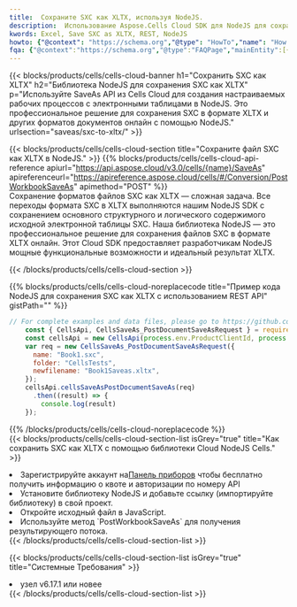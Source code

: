 ```yaml
---
title:  Сохраните SXC как XLTX, используя NodeJS.
description:  Использование Aspose.Cells Cloud SDK для NodeJS для сохранения файла формата SXC как файла формата XLTX.
kwords: Excel, Save SXC as XLTX, REST, NodeJS
howto: {"@context": "https://schema.org","@type": "HowTo","name": "How to save SXC as XLTX using the Cells Cloud NodeJS library.","description": "How to save SXC as XLTX using the Cells Cloud NodeJS library.","image": {"@type": "ImageObject"},"url": "/nodejs/saveas/sxc-to-xltx/","step": [{ "@type": "HowToStep","name": "How to save SXC as XLTX using the Cells Cloud NodeJS library. step 1", "image": {"@type": "ImageObject",},"url": "/nodejs/saveas/sxc-to-xltx/","text": "Register an account at <a href='https://dashboard.aspose.cloud/'>Dashboard</a> to get free API quota & authorization details",},{ "@type": "HowToStep","name": "How to save SXC as XLTX using the Cells Cloud NodeJS library. step 1", "image": {"@type": "ImageObject",},"url": "/nodejs/saveas/sxc-to-xltx/","text": "Install NodeJS library and add the reference (import the library) to your project.",},{ "@type": "HowToStep","name": "How to save SXC as XLTX using the Cells Cloud NodeJS library. step 1", "image": {"@type": "ImageObject",},"url": "/nodejs/saveas/sxc-to-xltx/","text": "Open the source file in JavaScript.",},{ "@type": "HowToStep","name": "How to save SXC as XLTX using the Cells Cloud NodeJS library. step 1", "image": {"@type": "ImageObject",},"url": "/nodejs/saveas/sxc-to-xltx/","text": "Use the `PostWorkbookSaveAs` method to retrieve the resulting stream.",}, ],"supply": {"@type": "HowToSupply","name": "document"},"tool": [{"@type": "HowToTool","name": "Visual Studio, Visual Studio Code, WebStorm"},{"@type": "HowToTool","name": "Aspose Cells"}],"totalTime": "PT6M"}
fqa: {"@context":"https://schema.org","@type":"FAQPage","mainEntity":[{"@type":"Question","name":"Why save file as other formats file in C# using REST API?","acceptedAnswer":{"@type":"Answer","text":"Documents are encoded in many ways, and some files may be incompatible with the software you use. To open and read such files, just save them as appropriate file formats.<br/><ol><li>Install .NET SDK and add the reference (import the library) to your project.</li><li>Open the source file in C# using REST API.</li><li>Call the PostWorkbookSaveAsRequest() method, passing an output filename with required extension.</li><li>Get the result of save as a separate file.</li></ol>"}},{"@type":"Question","name":"What file formats can I save as with your C# library?","acceptedAnswer":{"@type":"Answer","text":"We support a variety of file formats for conversion using .NET library, including XLSX, Excel, xls , PDF, CSV, HTML, Markdown, XML, PNG, JPG, TIFF, Json, TXT and many more."}},{"@type":"Question","name":"What is the maximum allowed file size for conversion using this .NET library?","acceptedAnswer":{"@type":"Answer","text":"There are no file size limits for format conversions using .NET library."}}]}
---
```

{{< blocks/products/cells/cells-cloud-banner h1="Сохранить SXC как XLTX" h2="Библиотека NodeJS для сохранения SXC как XLTX" p="Используйте SaveAs API из Cells Cloud для создания настраиваемых рабочих процессов с электронными таблицами в NodeJS. Это профессиональное решение для сохранения SXC в формате XLTX и других форматов документов онлайн с помощью NodeJS." urlsection="saveas/sxc-to-xltx/" >}}

{{< blocks/products/cells/cells-cloud-section title="Сохраните файл SXC как XLTX в NodeJS." >}}
{{% blocks/products/cells/cells-cloud-api-reference apiurl="https://api.aspose.cloud/v3.0/cells/{name}/SaveAs" apireferenceurl="https://apireference.aspose.cloud/cells/#/Conversion/PostWorkbookSaveAs" apimethod="POST" %}}
<br/>
Сохранение форматов файлов SXC как XLTX — сложная задача. Все переходы формата SXC в XLTX выполняются нашим NodeJS SDK с сохранением основного структурного и логического содержимого исходной электронной таблицы SXC. Наша библиотека NodeJS — это профессиональное решение для сохранения файлов SXC в формате XLTX онлайн. Этот Cloud SDK предоставляет разработчикам NodeJS мощные функциональные возможности и идеальный результат XLTX.

{{< /blocks/products/cells/cells-cloud-section >}}

{{% blocks/products/cells/cells-cloud-noreplacecode title="Пример кода NodeJS для сохранения SXC как XLTX с использованием REST API" gistPath="" %}}
  
```js
// For complete examples and data files, please go to https://github.com/aspose-cells-cloud/aspose-cells-cloud-node/
    const { CellsApi, CellsSaveAs_PostDocumentSaveAsRequest } = require("asposecellscloud");
    const cellsApi = new CellsApi(process.env.ProductClientId, process.env.ProductClientSecret);
    var req = new CellsSaveAs_PostDocumentSaveAsRequest({
      name: "Book1.sxc",
      folder: "CellsTests",
      newfilename: "Book1Saveas.xltx",
    });
    cellsApi.cellsSaveAsPostDocumentSaveAs(req)
      .then((result) => {
        console.log(result)
    });
```
  
{{% /blocks/products/cells/cells-cloud-noreplacecode %}}
<br/>
{{< blocks/products/cells/cells-cloud-section-list isGrey="true" title="Как сохранить SXC как XLTX с помощью библиотеки Cloud NodeJS Cells." >}}
<li> Зарегистрируйте аккаунт на<a href="https://dashboard.aspose.cloud/">Панель приборов</a> чтобы бесплатно получить информацию о квоте и авторизации по номеру API</li>
<li>Установите библиотеку NodeJS и добавьте ссылку (импортируйте библиотеку) в свой проект.</li>
<li>Откройте исходный файл в JavaScript.</li>
<li>Используйте метод `PostWorkbookSaveAs` для получения результирующего потока.</li>
{{< /blocks/products/cells/cells-cloud-section-list >}}

{{< blocks/products/cells/cells-cloud-section-list isGrey="true" title="Системные Требования" >}}
<li>узел v6.17.1 или новее</li>
{{< /blocks/products/cells/cells-cloud-section-list >}}
